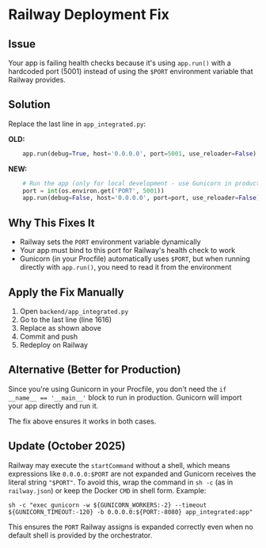 # Railway Deployment Fix

## Issue
Your app is failing health checks because it's using `app.run()` with a hardcoded port (5001) instead of using the `$PORT` environment variable that Railway provides.

## Solution
Replace the last line in `app_integrated.py`:

**OLD:**
```python
    app.run(debug=True, host='0.0.0.0', port=5001, use_reloader=False)
```

**NEW:**
```python
    # Run the app (only for local development - use Gunicorn in production)
    port = int(os.environ.get('PORT', 5001))
    app.run(debug=False, host='0.0.0.0', port=port, use_reloader=False)
```

## Why This Fixes It
- Railway sets the `PORT` environment variable dynamically
- Your app must bind to this port for Railway's health check to work
- Gunicorn (in your Procfile) automatically uses `$PORT`, but when running directly with `app.run()`, you need to read it from the environment

## Apply the Fix Manually
1. Open `backend/app_integrated.py`
2. Go to the last line (line 1616)
3. Replace as shown above
4. Commit and push
5. Redeploy on Railway

## Alternative (Better for Production)
Since you're using Gunicorn in your Procfile, you don't need the `if __name__ == '__main__'` block to run in production. Gunicorn will import your app directly and run it.

The fix above ensures it works in both cases.

## Update (October 2025)

Railway may execute the `startCommand` without a shell, which means expressions like `0.0.0.0:$PORT` are not expanded and Gunicorn receives the literal string `"$PORT"`. To avoid this, wrap the command in `sh -c` (as in `railway.json`) or keep the Docker `CMD` in shell form. Example:

```
sh -c "exec gunicorn -w ${GUNICORN_WORKERS:-2} --timeout ${GUNICORN_TIMEOUT:-120} -b 0.0.0.0:${PORT:-8080} app_integrated:app"
```

This ensures the `PORT` Railway assigns is expanded correctly even when no default shell is provided by the orchestrator.
